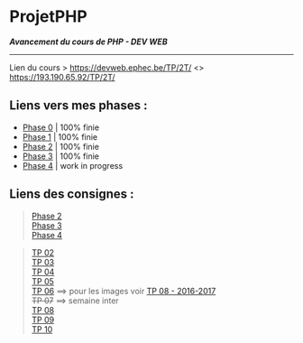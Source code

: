 # ProjetPHP
**_Avancement du cours de PHP - DEV WEB_**   
<hr>
  
Lien du cours > https://devweb.ephec.be/TP/2T/  <> https://193.190.65.92/TP/2T/ 

## Liens vers mes phases :  

- [Phase 0](https://devweb.ephec.be/HE201409/2_SITEX/phase_00/) | 100% finie   
- [Phase 1](https://devweb.ephec.be/HE201409/2_SITEX/phase_01/) | 100% finie   
- [Phase 2](https://devweb.ephec.be/HE201409/2_SITEX/phase_02/) | 100% finie  
- [Phase 3](https://devweb.ephec.be/HE201409/2_SITEX/phase_03/) | 100% finie   
- [Phase 4](https://devweb.ephec.be/HE201409/2_SITEX/phase_04/) | work in progress   


## Liens des consignes :  

> [Phase 2](https://devweb.ephec.be/TP/2T/1718sitex_02.php)  
> [Phase 3](https://devweb.ephec.be/TP/2T/1718sitex_03.php)   
> [Phase 4](https://devweb.ephec.be/TP/2T/1718sitex_04.php)  


> [TP 02](https://devweb.ephec.be/TP/2T/tp1718_sem02.php)  
> [TP 03](https://devweb.ephec.be/TP/2T/tp1718_sem03.php)  
> [TP 04](https://devweb.ephec.be/TP/2T/tp1718_sem04.php)  
> [TP 05](https://devweb.ephec.be/TP/2T/tp1718_sem05.php)  
> [TP 06](https://devweb.ephec.be/TP/2T/tp1718_sem06.php) ==> pour les images voir [TP 08 - 2016-2017](http://193.190.65.94/TP/2T/tp1617_sem08.php)   
> ~~TP 07~~ ==> semaine inter  
> [TP 08](https://devweb.ephec.be/TP/2T/tp1718_sem08.php)  
> [TP 09](https://devweb.ephec.be/TP/2T/tp1718_sem09.php)   
> [TP 10](https://devweb.ephec.be/TP/2T/tp1718_sem10.php)  


